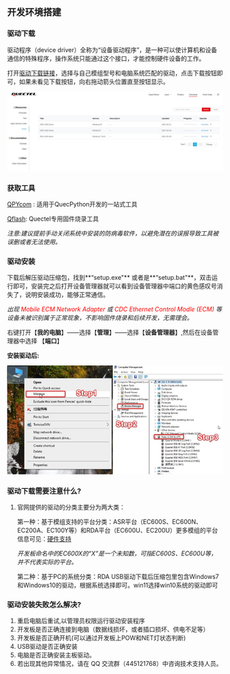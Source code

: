 ## 开发环境搭建

### 驱动下载

驱动程序（device driver）全称为“设备驱动程序”，是一种可以使计算机和设备通信的特殊程序，操作系统只能通过这个接口，才能控制硬件设备的工作。

打开[驱动下载链接](https://python.quectel.com/download)，选择与自己模组型号和电脑系统匹配的驱动，点击下载按钮即可，如果未看见下载按钮，向右拖动箭头位置直至按钮显示。

<img src="../media/quick-start/preparation/driver_dw.png" style="zoom: 80%;" />

### 获取工具

[QPYcom](https://python.quectel.com/download) : 适用于QuecPython开发的一站式工具

[Qflash](https://www.quectel.com/cn/download-zone): Quectel专用固件烧录工具

*注意:建议提前手动关闭系统中安装的防病毒软件，以避免潜在的误报导致工具被误删或者无法使用。*

### 驱动安装

下载后解压驱动压缩包，找到**“setup.exe"** 或者是**“setup.bat"**，双击运行即可，安装完之后打开设备管理器就可以看到设备管理器中端口的黄色感叹号消失了，说明安装成功，能够正常通信。

*出现 <font color='red'>Mobile ECM Network Adapter </font>或 <font color='red'>CDC Ethernet Control Modle (ECM) </font>等设备未被识别属于正常现象，不影响固件烧录和后续开发，无需理会。*

右键打开【**我的电脑**】——选择【**管理**】——选择【**设备管理器**】,然后在设备管理器中选择 【**端口**】

**安装驱动后:**

<img src="../media/quick-start/preparation/driver_after.jpg"  style="zoom: 130%;"/>


### <a id="info_1">驱动下载需要注意什么?</a>

1. 官网提供的驱动的分类主要分为两大类：

   第一种：基于模组支持的平台分类：ASR平台（EC600S、EC600N、EC200A、EC100Y等）和RDA平台（EC600U、EC200U）更多模组的平台信息可见：[硬件支持](https://python.quectel.com/doc/Quecpython_intro/zh/Qp_Product_intro/Hardware_Support.html)

   *开发板命名中的EC600X的“X”是一个未知数，可指EC600S、EC600U等，并不代表实际的平台。*

   第二种：基于PC的系统分类：RDA USB驱动下载后压缩包里包含Windows7和Windows10的驱动，根据系统选择即可。win11选择win10系统的驱动即可

### <a id="info_2">驱动安装失败怎么解决?</a>

1. 重启电脑后重试,以管理员权限运行驱动安装程序
2. 开发板是否正确连接到电脑（数据线损坏，或者插口损坏、供电不足等）
3. 开发板是否正确开机(可以通过开发板上POW和NET灯状态判断)
4. USB驱动是否正确安装
5. 电脑是否正确安装主板驱动。
6. 若出现其他异常情况，请在 QQ 交流群（445121768）中咨询技术支持人员。